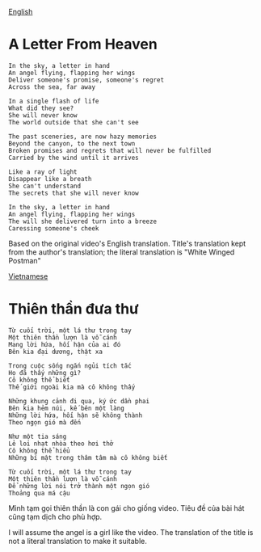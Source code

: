 [English](https://lyricstranslate.com/en/asyu-haku-tsubasa-no-yubin-hai-lyrics)
# A Letter From Heaven
```
In the sky, a letter in hand
An angel flying, flapping her wings
Deliver someone's promise, someone's regret
Across the sea, far away

In a single flash of life
What did they see?
She will never know
The world outside that she can't see

The past sceneries, are now hazy memories
Beyond the canyon, to the next town
Broken promises and regrets that will never be fulfilled
Carried by the wind until it arrives

Like a ray of light
Disappear like a breath
She can't understand
The secrets that she will never know

In the sky, a letter in hand
An angel flying, flapping her wings
The will she delivered turn into a breeze
Caressing someone's cheek
```

Based on the original video's English translation. Title's translation kept from the author's translation; the literal translation is "White Winged Postman"

[Vietnamese](https://lyricstranslate.com/en/asyu-haku-tsubasa-no-yubin-hai-vietnamese)
# Thiên thần đưa thư
```
Từ cuối trời, một lá thư trong tay
Một thiên thần lượn là vỗ cánh
Mang lời hứa, hối hận của ai đó
Bên kia đại dương, thật xa

Trong cuộc sống ngắn ngủi tích tắc
Họ đã thấy những gì?
Cô không thể biết
Thế giới ngoài kia mà cô không thấy

Những khung cảnh đi qua, ký ức dần phai
Bên kia hẻm núi, kế bên một làng
Những lời hứa, hối hận sẽ không thành
Theo ngọn gió mà đến

Như một tia sáng
Lẻ loi nhạt nhòa theo hơi thở
Cô không thể hiểu
Những bí mật trong thâm tâm mà cô không biết

Từ cuối trời, một lá thư trong tay
Một thiên thần lượn là vỗ cánh
Để những lời nói trở thành một ngọn gió
Thoảng qua má cậu
```

Mình tạm gọi thiên thần là con gái cho giống video. Tiêu đề của bài hát cũng tạm dịch cho phù hợp.

I will assume the angel is a girl like the video. The translation of the title is not a literal translation to make it suitable.